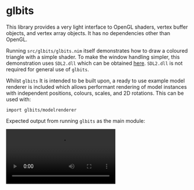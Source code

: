 # glbits

This library provides a very light interface to OpenGL shaders, vertex buffer objects, and vertex array objects. It has no dependencies other than OpenGL.

Running `src/glbits/glbits.nim` itself demonstrates how to draw a coloured triangle with a simple shader. To make the window handling simpler, this demonstration uses `SDL2.dll` which can be obtained [here](https://www.libsdl.org/download-2.0.php). `SDL2.dll` is not required for general use of `glbits`.

Whilst `glbits` It is intended to be built upon, a ready to use example model renderer is included which allows performant rendering of model instances with independent positions, colours, scales, and 2D rotations. This can be used with:

    import glbits/modelrenderer

Expected output from running `glbits` as the main module:

![Expected output from running glbits as the main module](https://github.com/rlipsc/glbits/blob/media/glbits.webm "glBits output")

